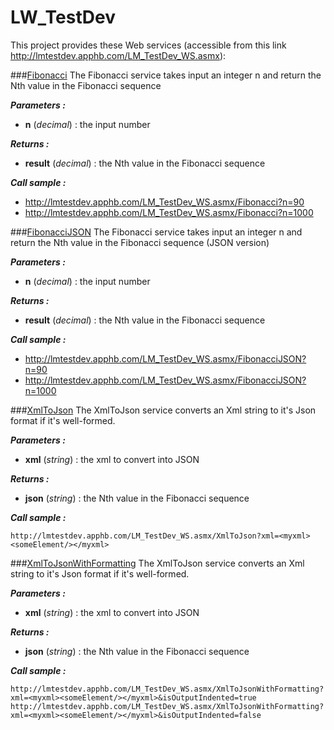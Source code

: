 # LW_TestDev

This project provides these Web services (accessible from this link http://lmtestdev.apphb.com/LM_TestDev_WS.asmx):

###[Fibonacci](http://lmtestdev.apphb.com/LM_TestDev_WS.asmx/Fibonacci)
The Fibonacci service takes input an integer n and return the Nth value in the Fibonacci sequence

**_Parameters :_** 
- **n** (_decimal_) : the input number

**_Returns :_** 
- **result** (_decimal_) : the Nth value in the Fibonacci sequence 

**_Call sample :_** 
-  http://lmtestdev.apphb.com/LM_TestDev_WS.asmx/Fibonacci?n=90
-  http://lmtestdev.apphb.com/LM_TestDev_WS.asmx/Fibonacci?n=1000


###[FibonacciJSON](http://lmtestdev.apphb.com/LM_TestDev_WS.asmx/FibonacciJSON)
The Fibonacci service takes input an integer n and return the Nth value in the Fibonacci sequence (JSON version)

**_Parameters :_** 
- **n** (_decimal_) : the input number 

**_Returns :_** 
- **result** (_decimal_) : the Nth value in the Fibonacci sequence 

**_Call sample :_** 
-  http://lmtestdev.apphb.com/LM_TestDev_WS.asmx/FibonacciJSON?n=90
-  http://lmtestdev.apphb.com/LM_TestDev_WS.asmx/FibonacciJSON?n=1000

###[XmlToJson](http://lmtestdev.apphb.com/LM_TestDev_WS.asmx/XmlToJson) 
The XmlToJson service converts an Xml string to it's Json format if it's well-formed.

**_Parameters :_** 
- **xml** (_string_) : the xml to convert into JSON

**_Returns :_** 
- **json** (_string_) : the Nth value in the Fibonacci sequence 

**_Call sample :_** 
```
http://lmtestdev.apphb.com/LM_TestDev_WS.asmx/XmlToJson?xml=<myxml><someElement/></myxml>
```

###[XmlToJsonWithFormatting](http://lmtestdev.apphb.com/LM_TestDev_WS.asmx/XmlToJsonWithFormatting) 
The XmlToJson service converts an Xml string to it's Json format if it's well-formed.

**_Parameters :_** 
- **xml** (_string_) : the xml to convert into JSON

**_Returns :_** 
- **json** (_string_) : the Nth value in the Fibonacci sequence 

**_Call sample :_** 
```
http://lmtestdev.apphb.com/LM_TestDev_WS.asmx/XmlToJsonWithFormatting?xml=<myxml><someElement/></myxml>&isOutputIndented=true
http://lmtestdev.apphb.com/LM_TestDev_WS.asmx/XmlToJsonWithFormatting?xml=<myxml><someElement/></myxml>&isOutputIndented=false
```
